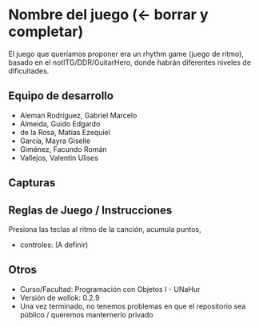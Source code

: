 # Nombre del juego (<- borrar y completar)

El juego que queríamos proponer era un rhythm game (juego de ritmo), basado en el notITG/DDR/GuitarHero, donde habrán diferentes niveles de dificultades.

## Equipo de desarrollo

- Aleman Rodríguez, Gabriel Marcelo
- Almeida, Guido Edgardo
- de la Rosa, Matias Ezequiel
- García, Mayra Giselle
- Giménez, Facundo Román
- Vallejos, Valentin Ulises

## Capturas


## Reglas de Juego / Instrucciones
Presiona las teclas al ritmo de la canción, acumula puntos, 
- controles: (A definir)

## Otros

- Curso/Facultad: Programación con Objetos I - UNaHur
- Versión de wollok: 0.2.9
- Una vez terminado, no tenemos problemas en que el repositorio sea público / queremos manternerlo privado
